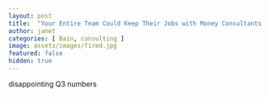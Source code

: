```yaml
---
layout: post
title:  "Your Entire Team Could Keep Their Jobs with Money Consultants Got to Fire You"
author: janet
categories: [ Bain, consulting ]
image: assets/images/fired.jpg
featured: false
hidden: true
---
```


disappointing Q3 numbers